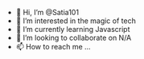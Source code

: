- 👋 Hi, I’m @Satia101
- 👀 I’m interested in the magic of tech
- 🌱 I’m currently learning Javascript
- 💞️ I’m looking to collaborate on N/A
- 📫 How to reach me ...

<!---
Satia101/Satia101 is a ✨ special ✨ repository because its `README.md` (this file) appears on your GitHub profile.
You can click the Preview link to take a look at your changes.
--->
